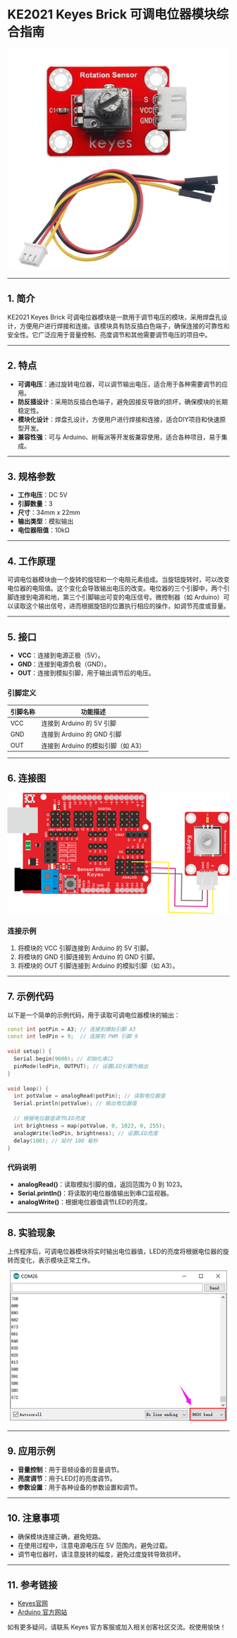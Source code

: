 # KE2021 Keyes Brick 可调电位器模块综合指南

![image-20250317155241848](media/image-20250317155241848.png)

---

## 1. 简介
KE2021 Keyes Brick 可调电位器模块是一款用于调节电压的模块，采用焊盘孔设计，方便用户进行焊接和连接。该模块具有防反插白色端子，确保连接的可靠性和安全性。它广泛应用于音量控制、亮度调节和其他需要调节电压的项目中。

---

## 2. 特点
- **可调电压**：通过旋转电位器，可以调节输出电压，适合用于各种需要调节的应用。
- **防反插设计**：采用防反插白色端子，避免因接反导致的损坏，确保模块的长期稳定性。
- **模块化设计**：焊盘孔设计，方便用户进行焊接和连接，适合DIY项目和快速原型开发。
- **兼容性强**：可与 Arduino、树莓派等开发板兼容使用，适合各种项目，易于集成。

---

## 3. 规格参数
- **工作电压**：DC 5V  
- **引脚数量**：3  
- **尺寸**：34mm x 22mm
- **输出类型**：模拟输出  
- **电位器阻值**：10kΩ  

---

## 4. 工作原理
可调电位器模块由一个旋转的旋钮和一个电阻元素组成。当旋钮旋转时，可以改变电位器的电阻值。这个变化会导致输出电压的改变。电位器的三个引脚中，两个引脚连接到电源和地，第三个引脚输出可变的电压信号。微控制器（如 Arduino）可以读取这个输出信号，进而根据旋钮的位置执行相应的操作，如调节亮度或音量。

---

## 5. 接口
- **VCC**：连接到电源正极（5V）。
- **GND**：连接到电源负极（GND）。
- **OUT**：连接到模拟引脚，用于输出调节后的电压。

### 引脚定义
| 引脚名称 | 功能描述                     |
|----------|------------------------------|
| VCC      | 连接到 Arduino 的 5V 引脚   |
| GND      | 连接到 Arduino 的 GND 引脚  |
| OUT      | 连接到 Arduino 的模拟引脚（如 A3） |

---

## 6. 连接图
![image-20250317155258016](media/image-20250317155258016.png)

### 连接示例
1. 将模块的 VCC 引脚连接到 Arduino 的 5V 引脚。
2. 将模块的 GND 引脚连接到 Arduino 的 GND 引脚。
3. 将模块的 OUT 引脚连接到 Arduino 的模拟引脚（如 A3）。

---

## 7. 示例代码
以下是一个简单的示例代码，用于读取可调电位器模块的输出：
```cpp
const int potPin = A3; // 连接到模拟引脚 A3
const int ledPin = 9;  // 连接到 PWM 引脚 9

void setup() {
  Serial.begin(9600); // 初始化串口
  pinMode(ledPin, OUTPUT); // 设置LED引脚为输出
}

void loop() {
  int potValue = analogRead(potPin); // 读取电位器值
  Serial.println(potValue); // 输出电位器值

  // 根据电位器值调节LED亮度
  int brightness = map(potValue, 0, 1023, 0, 255);
  analogWrite(ledPin, brightness); // 设置LED亮度
  delay(100); // 延时 100 毫秒
}
```

### 代码说明
- **analogRead()**：读取模拟引脚的值，返回范围为 0 到 1023。
- **Serial.println()**：将读取的电位器值输出到串口监视器。
- **analogWrite()**：根据电位器值调节LED的亮度。

---

## 8. 实验现象
上传程序后，可调电位器模块将实时输出电位器值，LED的亮度将根据电位器的旋转而变化，表示模块正常工作。

![image-20250317155312120](media/image-20250317155312120.png)

---

## 9. 应用示例
- **音量控制**：用于音频设备的音量调节。
- **亮度调节**：用于LED灯的亮度调节。
- **参数设置**：用于各种设备的参数设置和调节。

---

## 10. 注意事项
- 确保模块连接正确，避免短路。
- 在使用过程中，注意电源电压在 5V 范围内，避免过载。
- 调节电位器时，请注意旋转的幅度，避免过度旋转导致损坏。

---

## 11. 参考链接
- [Keyes官网](http://www.keyes-robot.com/)
- [Arduino 官方网站](https://www.arduino.cc)  

如有更多疑问，请联系 Keyes 官方客服或加入相关创客社区交流。祝使用愉快！